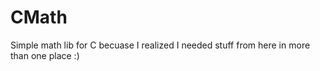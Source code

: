 # CMath
Simple math lib for C becuase I realized I needed stuff from here in more than one place :)
